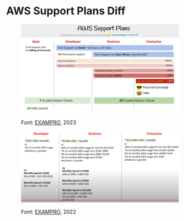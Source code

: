 # AWS Support Plans Diff

<figure><img src="../.gitbook/assets/image (136).png" alt=""><figcaption><p>Font: <a href="https://www.exampro.co/clf-c01">EXAMPRO</a>, 2023</p></figcaption></figure>

<figure><img src="../.gitbook/assets/image (140).png" alt=""><figcaption><p>Font: <a href="https://www.youtube.com/watch?app=desktop&#x26;v=0LQcq_zyNmg">EXAMPRO</a>, 2022</p></figcaption></figure>
